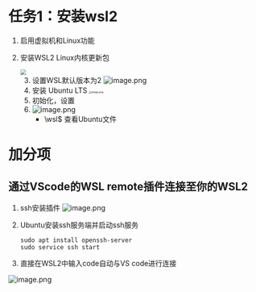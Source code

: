 # 任务1：安装wsl2

1. 启用虚拟机和Linux功能

2. 安装WSL2 Linux内核更新包

   <img src="https://tva1.sinaimg.cn/large/008tG9v6ly1h5rbt530wgj30li0gpwi6.jpg" style="zoom: 67%;" />

   3. 设置WSL默认版本为2
      ![image.png](https://tva1.sinaimg.cn/large/008tG9v6ly1h5rbvqmr4ej30m307jdk4.jpg)
   4. 安装 Ubuntu LTS
      <img src="https://tva1.sinaimg.cn/large/008tG9v6ly1h5rbx1dr1nj316s0zik3h.jpg" alt="image.png" style="zoom: 33%;" />
   5. 初始化，设置
   6. ![image.png](https://tva1.sinaimg.cn/large/008tG9v6ly1h5rc5q4ygjj30to04zdgr.jpg)
      - \\wsl$ 查看Ubuntu文件

# 加分项

## 通过VScode的WSL remote插件连接至你的WSL2

1. ssh安装插件
   ![image.png](https://tva1.sinaimg.cn/large/008tG9v6ly1h5wu2klpl4j315j0r1aqk.jpg)

2. Ubuntu安装ssh服务端并启动ssh服务

   ```
   sudo apt install openssh-server
   sudo service ssh start
   ```

3. 直接在WSL2中输入code自动与VS code进行连接

![image.png](https://tva1.sinaimg.cn/large/008tG9v6ly1h5wu4ggbrnj31z10sakf7.jpg)
